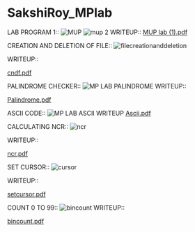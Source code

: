 # SakshiRoy_MPlab
LAB PROGRAM 1::
![MUP](https://user-images.githubusercontent.com/71483959/95706639-fc166d80-0c74-11eb-87e1-5a3fadfd15cd.png)
![mup 2](https://user-images.githubusercontent.com/71483959/95706988-f705ee00-0c75-11eb-8547-0561bd0c982f.png)
WRITEUP::
[MUP lab (1).pdf](https://github.com/sakshi1bm19cs140/SakshiRoy_MPlab/files/5362984/MUP.lab.1.pdf)

CREATION AND DELETION OF FILE::
![filecreationanddeletion](https://user-images.githubusercontent.com/71483959/99832549-b5c30100-2b86-11eb-80c7-b0223a107216.png)

WRITEUP::


[cndf.pdf](https://github.com/sakshi1bm19cs140/SakshiRoy_MPlab/files/5575438/cndf.pdf)



PALINDROME CHECKER::
![MP LAB PALINDROME](https://user-images.githubusercontent.com/71483959/97833492-7b8ae000-1cfb-11eb-8a6d-a6370e9b5796.png)
WRITEUP::


[Palindrome.pdf](https://github.com/sakshi1bm19cs140/SakshiRoy_MPlab/files/5474013/Palindrome.pdf)


ASCII CODE::
![MP LAB ASCII](https://user-images.githubusercontent.com/71483959/97833524-8e051980-1cfb-11eb-9aaa-79843a7261c8.png)
WRITEUP
[Ascii.pdf](https://github.com/sakshi1bm19cs140/SakshiRoy_MPlab/files/5474005/Ascii.pdf)


CALCULATING NCR::
![ncr](https://user-images.githubusercontent.com/71483959/99835415-929a5080-2b8a-11eb-8cd8-5075cacf073e.png)


WRITEUP::


[ncr.pdf](https://github.com/sakshi1bm19cs140/SakshiRoy_MPlab/files/5575440/ncr.pdf)


SET CURSOR::
![cursor](https://user-images.githubusercontent.com/71483959/99835425-94fcaa80-2b8a-11eb-9761-22559e9e634f.png)

WRITEUP::


[setcursor.pdf](https://github.com/sakshi1bm19cs140/SakshiRoy_MPlab/files/5575441/setcursor.pdf)



COUNT 0 TO 99::
![bincount](https://user-images.githubusercontent.com/71483959/99835432-9928c800-2b8a-11eb-8550-9a1d0a4101aa.png)
WRITEUP::



[bincount.pdf](https://github.com/sakshi1bm19cs140/SakshiRoy_MPlab/files/5575439/bincount.pdf)




